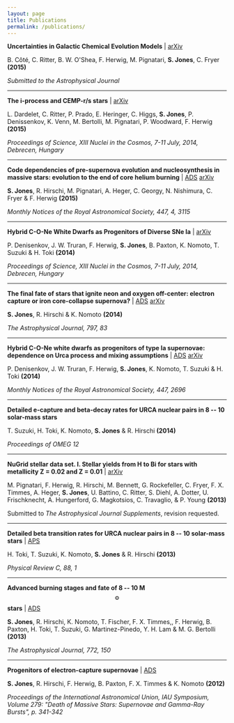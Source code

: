 ```yaml
---
layout: page
title: Publications
permalink: /publications/
---
```


__Uncertainties in Galactic Chemical Evolution Models__
| [arXiv](http://arxiv.org/abs/1509.06270)

B. C&ocirc;t&eacute;, C. Ritter, B. W. O'Shea, F. Herwig, M. Pignatari,
__S. Jones__, C. Fryer __(2015)__

_Submitted to the Astrophysical Journal_

---

__The i-process and CEMP-r/s stars__
| [arXiv](http://arxiv.org/abs/1505.05500)

L\. Dardelet, C. Ritter, P. Prado, E. Heringer, C. Higgs, __S. Jones__,
P\. Denissenkov, K. Venn, M. Bertolli, M. Pignatari, P. Woodward,
F\. Herwig __(2015)__

_Proceedings of Science, XIII Nuclei in the Cosmos, 7-11 July, 2014, Debrecen, Hungary_

---

__Code dependencies of pre-supernova evolution and nucleosynthesis in massive stars:
evolution to the end of core helium burning__
| [ADS](http://adsabs.harvard.edu/abs/2015MNRAS.447.3115J)
[arXiv](http://arxiv.org/abs/1412.6518)

__S. Jones__, R. Hirschi, M. Pignatari, A. Heger, C. Georgy, N. Nishimura,
C. Fryer & F. Herwig __(2015)__

_Monthly Notices of the Royal Astronomical Society, 447, 4, 3115_

---

__Hybrid C-O-Ne White Dwarfs as Progenitors of Diverse SNe Ia__
| [arXiv](http://arxiv.org/abs/1411.1471)

P\. Denisenkov, J. W. Truran, F. Herwig, __S. Jones__, B. Paxton, K. Nomoto, T. Suzuki & H. Toki __(2014)__

_Proceedings of Science, XIII Nuclei in the Cosmos, 7-11 July, 2014, Debrecen, Hungary_

---

__The final fate of stars that ignite neon and oxygen off-center:
electron capture or iron core-collapse supernova?__
| [ADS](http://adsabs.harvard.edu/abs/2014ApJ...797...83J)
[arXiv](http://arxiv.org/abs/1412.2878)

__S. Jones__, R. Hirschi & K. Nomoto __(2014)__

_The Astrophysical Journal, 797, 83_

---

__Hybrid C-O-Ne white dwarfs as progenitors of type Ia supernovae: dependence
on Urca process and mixing assumptions__ | [ADS](http://adsabs.harvard.edu/abs/2015MNRAS.447.2696D)
[arXiv](http://arxiv.org/abs/1407.0248)

P\. Denisenkov, J. W. Truran, F. Herwig, __S. Jones__, K. Nomoto, T. Suzuki & H. Toki __(2014)__

_Monthly Notices of the Royal Astronomical Society, 447, 2696_

---

__Detailed e-capture and beta-decay rates for URCA nuclear pairs in 8 -- 10 solar-mass stars__

T\. Suzuki, H. Toki, K. Nomoto, __S. Jones__ & R. Hirschi __(2014)__

_Proceedings of OMEG 12_

---

__NuGrid stellar data set. I. Stellar yields from H to Bi for stars with metallicity Z = 0.02 and Z = 0.01__
| [arXiv](http://arxiv.org/abs/1307.6961)

M\. Pignatari, F. Herwig, R. Hirschi, M. Bennett, G. Rockefeller, C. Fryer, F. X. Timmes, A. Heger, __S. Jones__, U. Battino, C. Ritter, S. Diehl, A. Dotter, U. Frischknecht, A. Hungerford, G. Magkotsios, C. Travaglio, & P. Young __(2013)__

Submitted to _The Astrophysical Journal Supplements_, revision requested.

---

__Detailed beta transition rates for URCA nuclear pairs in 8 -- 10 solar-mass stars__
| [APS](http://link.aps.org/doi/10.1103/PhysRevC.88.015806)

H\. Toki, T. Suzuki, K. Nomoto, __S. Jones__ & R. Hirschi __(2013)__

_Physical Review C, 88, 1_

---

__Advanced burning stages and fate of 8 -- 10 M$$_\odot$$ stars__
| [ADS](http://adsabs.harvard.edu/cgi-bin/bib_query?arXiv:1306.2030)

__S. Jones__, R. Hirschi, K. Nomoto, T. Fischer, F. X. Timmes,, F. Herwig, B. Paxton, H. Toki, T. Suzuki, G. Martinez-Pinedo, Y. H. Lam & M. G. Bertolli __(2013)__

_The Astrophysical Journal, 772, 150_

---

__Progenitors of electron-capture supernovae__
| [ADS](http://adsabs.harvard.edu/abs/2012IAUS..279..341J)

__S. Jones__, R. Hirschi, F. Herwig, B. Paxton, F. X. Timmes & K. Nomoto __(2012)__

_Proceedings of the International Astronomical Union, IAU Symposium, Volume 279: "Death of Massive Stars: Supernovae and Gamma-Ray Bursts", p. 341-342_
